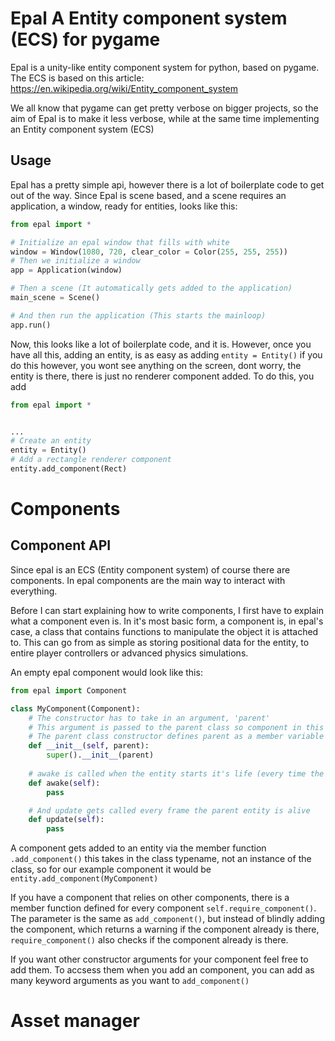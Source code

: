 # Epal A Entity component system (ECS) for pygame

Epal is a unity-like entity component system for python, based on pygame.
The ECS is based on this article: <https://en.wikipedia.org/wiki/Entity_component_system>

We all know that pygame can get pretty verbose on bigger projects, so the aim of Epal is to make it less verbose, while at the same time implementing an Entity component system (ECS)

## Usage

Epal has a pretty simple api, however there is a lot of boilerplate code to get out of the way. Since Epal is scene based, and a scene requires an application, a window, ready for entities, looks like this:
```python
from epal import *

# Initialize an epal window that fills with white
window = Window(1080, 720, clear_color = Color(255, 255, 255))
# Then we initialize a window
app = Application(window)

# Then a scene (It automatically gets added to the application)
main_scene = Scene()

# And then run the application (This starts the mainloop)
app.run()
```

Now, this looks like a lot of boilerplate code, and it is. However, once you have all this, adding an entity, is as easy as adding ```entity = Entity()``` if you do this however, you wont see anything on the screen, dont worry, the entity is there, there is just no renderer component added.
To do this, you add 
```python
from epal import *


...
# Create an entity
entity = Entity()
# Add a rectangle renderer component
entity.add_component(Rect)
```

# Components
## Component API
Since epal is an ECS (Entity component system) of course there are components. In epal components are the main way to interact with everything.

Before I can start explaining how to write components, I first have to explain what a component even is. In it's most basic form, a component is, in epal's case, a class that contains functions to manipulate the object it is attached to. This can go from as simple as storing positional data for the entity, to entire player controllers or advanced physics simulations.

An empty epal component would look like this:
```python
from epal import Component

class MyComponent(Component):
    # The constructor has to take in an argument, 'parent'
    # This argument is passed to the parent class so component in this case
    # The parent class constructor defines parent as a member variable to the component
    def __init__(self, parent):
        super().__init__(parent)
    
    # awake is called when the entity starts it's life (every time the scene gets switched to)
    def awake(self):
        pass

    # And update gets called every frame the parent entity is alive
    def update(self):
        pass
```

A component gets added to an entity via the member function ``.add_component()`` this takes in the class typename, not an instance of the class, so for our example component it would be ``entity.add_component(MyComponent)``

If you have a component that relies on other components, there is a member function defined for every component ``self.require_component()``. The parameter is the same as ``add_component()``, but instead of blindly adding the component, which returns a warning if the component already is there, ``require_component()`` also checks if the component already is there.

If you want other constructor arguments for your component feel free to add them. To accsess them when you add an component, you can add as many keyword arguments as you want to ``add_component()``

# Asset manager